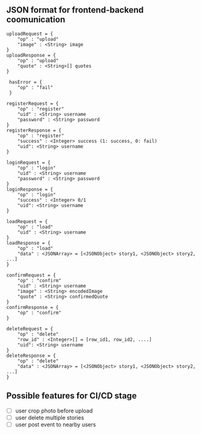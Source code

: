 ## JSON format for frontend-backend coomunication

```java:
uploadRequest = {
    "op" : "upload"
    "image" : <String> image
}
uploadResponse = {
    "op" : "upload"
    "quote" : <String>[] quotes
}
```

```java:
 hasError = {
    "op" : "fail"
 }
```

```java:
registerRequest = {
    "op" : "register"
    "uid" : <String> username
    "password" : <String> password
}
registerResponse = {
    "op" : "register"
    "success" : <Integer> success (1: success, 0: fail)
    "uid": <String> username
}
```

```java:
loginRequest = {
    "op" : "login"
    "uid" : <String> username
    "password" : <String> password
}
loginResponse = {
    "op" : "login"
    "success" : <Integer> 0/1
    "uid": <String> username
}
```

```java:
loadRequest = {
    "op" : "load"
    "uid" : <String> username
}
loadResponse = {
    "op" : "load"
    "data" : <JSONArray> = [<JSONObject> story1, <JSONObject> story2, ...]
}
```

```java:
confirmRequest = {
    "op" : "confirm"
    "uid" : <String> username
    "image" : <String> encodedImage
    "quote" : <String> confirmedQuote
}
confirmResponse = {
    "op" : "confirm"
}
```

```java:
deleteRequest = {
    "op" : "delete"
    "row_id" : <Integer>[] = [row_id1, row_id2, ....]
    "uid": <String> username
}
deleteResponse = {
    "op" : "delete"
    "data" : <JSONArray> = [<JSONObject> story1, <JSONObject> story2, ...]
}
```

## Possible features for CI/CD stage
- [ ] user crop photo before upload
- [ ] user delete multiple stories
- [ ] user post event to nearby users
